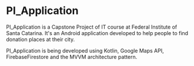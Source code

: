 # PI_Application

PI_Application is a Capstone Project of IT course at Federal Institute of Santa Catarina. It's an Android application developed to help people to find donation places at their city.



PI_Application is being developed using Kotlin, Google Maps API, FirebaseFirestore and the MVVM architecture pattern.
